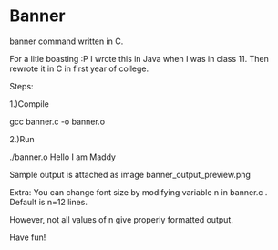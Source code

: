 # Banner
banner command written in C.

For a litle boasting :P I wrote this in Java when I was in class 11. Then rewrote it in C in first year of college.

Steps:

1.)Compile

gcc banner.c -o banner.o

2.)Run

./banner.o Hello I am Maddy

Sample output is attached as image banner_output_preview.png


Extra: You can change font size by modifying variable n in banner.c . Default is n=12 lines.

However, not all values of n give properly formatted output.


Have fun!
